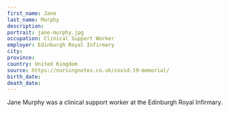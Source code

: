 ```yaml
---
first_name: Jane
last_name: Murphy
description: 
portrait: jane-murphy.jpg
occupation: Clinical Support Worker
employer: Edinburgh Royal Infirmary
city: 
province: 
country: United Kingdom
source: https://nursingnotes.co.uk/covid-19-memorial/
birth_date: 
death_date: 
---
```


Jane Murphy was a clinical support worker at the Edinburgh Royal Infirmary.